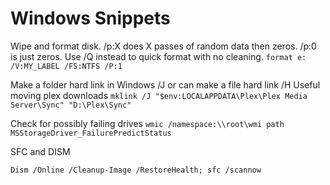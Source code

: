 # Windows Snippets

Wipe and format disk. /p:X does X passes of random data then zeros. /p:0 is just zeros. Use /Q instead to quick format with no cleaning.
`format e: /V:MY_LABEL /FS:NTFS /P:1`

Make a folder hard link in Windows /J or can make a file hard link /H
Useful moving plex downloads
`mklink /J "$env:LOCALAPPDATA\Plex\Plex Media Server\Sync" "D:\Plex\Sync"`

Check for possibly failing drives
`wmic /namespace:\\root\wmi path MSStorageDriver_FailurePredictStatus`

SFC and DISM

```pwsh
Dism /Online /Cleanup-Image /RestoreHealth; sfc /scannow
```
